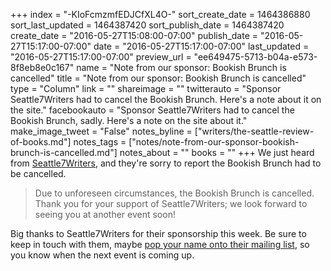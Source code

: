 +++
index = "-KIoFcmzmfEDJCfXL4O-"
sort_create_date = 1464386880
sort_last_updated = 1464387420
sort_publish_date = 1464387420
create_date = "2016-05-27T15:08:00-07:00"
publish_date = "2016-05-27T15:17:00-07:00"
date = "2016-05-27T15:17:00-07:00"
last_updated = "2016-05-27T15:17:00-07:00"
preview_url = "ee649475-5713-b04a-e573-8f8eb8e0c167"
name = "Note from our sponsor: Bookish Brunch is cancelled"
title = "Note from our sponsor: Bookish Brunch is cancelled"
type = "Column"
link = ""
shareimage = ""
twitterauto = "Sponsor Seattle7Writers had to cancel the Bookish Brunch. Here's a note about it on the site."
facebookauto = "Sponsor Seattle7Writers had to cancel the Bookish Brunch, sadly. Here's a note on the site about it."
make_image_tweet = "False"
notes_byline = ["writers/the-seattle-review-of-books.md"]
notes_tags = ["notes/note-from-our-sponsor-bookish-brunch-is-cancelled.md"]
notes_about = ""
books = ""
+++
We just heard from [Seattle7Writers](http://www.seattle7writers.org), and they're sorry to report the Bookish Brunch had to be cancelled. 

<blockquote class="noline">Due to unforeseen circumstances, the Bookish Brunch is cancelled. Thank you for your support of Seattle7Writers; we look forward to seeing you at another event soon!</blockquote>

Big thanks to Seattle7Writers for their sponsorship this week. Be sure to keep in touch with them, maybe [pop your name onto their mailing list](http://www.seattle7writers.org/contact.html), so you know when the next event is coming up. 